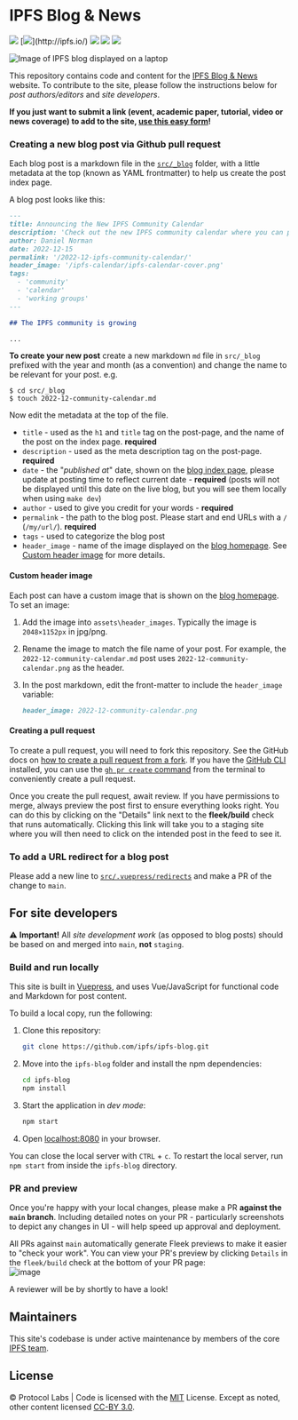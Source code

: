 # IPFS Blog & News

[![](https://img.shields.io/badge/made%20by-Protocol%20Labs-blue.svg)](https://protocol.ai)
[![](https://img.shields.io/badge/project-IPFS-blue.svg?)](http://ipfs.io/)
[![](https://img.shields.io/badge/platform-VuePress-green.svg)](https://vuepress.vuejs.org/)
[![](https://img.shields.io/badge/cms-Forestry-000000.svg)](https://forestry.io)
[![](https://img.shields.io/badge/deployed%20on-Fleek-ff69b4.svg)](http://fleek.co/)

![Image of IPFS blog displayed on a laptop](https://user-images.githubusercontent.com/1507828/110040308-d2331580-7cff-11eb-8a05-8f5bad5ca819.png)

This repository contains code and content for the [IPFS Blog & News](https://blog.ipfs.tech) website. To contribute to the site, please follow the instructions below for _post authors/editors_ and _site developers_.

**If you just want to submit a link (event, academic paper, tutorial, video or news coverage) to add to the site, [use this easy form](https://airtable.com/shrNH8YWole1xc70I)!**

### Creating a new blog post via Github pull request

Each blog post is a markdown file in the [`src/_blog`](./src/_blog) folder, with a little metadata at the top (known as YAML frontmatter) to help us create the post index page.

A blog post looks like this:

```markdown
---
title: Announcing the New IPFS Community Calendar
description: 'Check out the new IPFS community calendar where you can participate and contribute to one of the many working groups advancing IPFS.'
author: Daniel Norman
date: 2022-12-15
permalink: '/2022-12-ipfs-community-calendar/'
header_image: '/ipfs-calendar/ipfs-calendar-cover.png'
tags:
  - 'community'
  - 'calendar'
  - 'working groups'
---

## The IPFS community is growing

...
```

**To create your new post** create a new markdown `md` file in `src/_blog` prefixed with the year and month (as a convention) and change the name to be relevant for your post. e.g.

```console
$ cd src/_blog
$ touch 2022-12-community-calendar.md
```

Now edit the metadata at the top of the file.

- `title` - used as the `h1` and `title` tag on the post-page, and the name of the post on the index page. **required**
- `description` - used as the meta description tag on the post-page. **required**
- `date` - the "_published at_" date, shown on the [blog index page](https://blog.ipfs.io), please update at posting time to reflect current date - **required** (posts will not be displayed until this date on the live blog, but you will see them locally when using `make dev`)
- `author` - used to give you credit for your words - **required**
- `permalink` - the path to the blog post. Please start and end URLs with a `/` (`/my/url/`). **required**
- `tags` - used to categorize the blog post
- `header_image` - name of the image displayed on the [blog homepage](https://blog.ipfs.tech/). See [Custom header image](#custom-header-image) for more details.

#### Custom header image

Each post can have a custom image that is shown on the [blog homepage](https://blog.ipfs.tech/). To set an image:

1. Add the image into `assets\header_images`. Typically the image is `2048×1152px` in jpg/png.
1. Rename the image to match the file name of your post. For example, the `2022-12-community-calendar.md` post uses `2022-12-community-calendar.png` as the header.
1. In the post markdown, edit the front-matter to include the `header_image` variable:

	```markdown
	header_image: 2022-12-community-calendar.png
	```

#### Creating a pull request

To create a pull request, you will need to fork this repository. See the GitHub docs on [how to create a pull request from a fork](https://docs.github.com/en/pull-requests/collaborating-with-pull-requests/proposing-changes-to-your-work-with-pull-requests/creating-a-pull-request-from-a-fork). If you have the [GitHub CLI](https://cli.github.com/) installed, you can use the [`gh pr create` command](https://cli.github.com/manual/gh_pr_create) from the terminal to conveniently create a pull request.

Once you create the pull request, await review. If you have permissions to merge, always preview the post first to ensure everything looks right. You can do this by clicking on the "Details" link next to the **fleek/build** check that runs automatically. Clicking this link will take you to a staging site where you will then need to click on the intended post in the feed to see it.

### To add a URL redirect for a blog post

Please add a new line to [`src/.vuepress/redirects`](https://github.com/ipfs/ipfs-blog/blob/main/src/.vuepress/redirects) and make a PR of the change to `main`.

## For site developers

⚠️ **Important!** All _site development work_ (as opposed to blog posts) should be based on and merged into `main`, **not** `staging`.

### Build and run locally

This site is built in [Vuepress](https://vuepress.vuejs.org/guide/), and uses Vue/JavaScript for functional code and Markdown for post content.

To build a local copy, run the following:

1. Clone this repository:

   ```bash
   git clone https://github.com/ipfs/ipfs-blog.git
   ```

1. Move into the `ipfs-blog` folder and install the npm dependencies:

   ```bash
   cd ipfs-blog
   npm install
   ```

1. Start the application in _dev mode_:

   ```bash
   npm start
   ```

1. Open [localhost:8080](http://localhost:8080) in your browser.

You can close the local server with `CTRL` + `c`. To restart the local server, run `npm start` from inside the `ipfs-blog` directory.

### PR and preview

Once you're happy with your local changes, please make a PR **against the `main` branch**. Including detailed notes on your PR - particularly screenshots to depict any changes in UI - will help speed up approval and deployment.

All PRs against `main` automatically generate Fleek previews to make it easier to "check your work". You can view your PR's preview by clicking `Details` in the `fleek/build` check at the bottom of your PR page:<br/>
![image](https://user-images.githubusercontent.com/1507828/110034382-9dbb5b80-7cf7-11eb-89a4-7772970677d3.png)

A reviewer will be by shortly to have a look!

## Maintainers

This site's codebase is under active maintenance by members of the core [IPFS team](https://ipfs.io/team/).

## License

© Protocol Labs | Code is licensed with the [MIT](LICENSE) License. Except as noted, other content licensed [CC-BY 3.0](https://creativecommons.org/licenses/by/3.0/us/).
